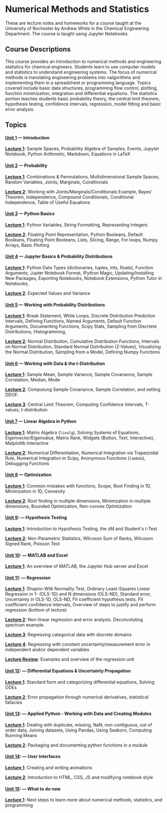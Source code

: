 Numerical Methods and Statistics
====

These are lecture notes and homeworks for a course taught at the
University of Rochester by Andrew White in the Chemical Engineering
Department. The course is taught using Jupyter Notebooks.

Course Descriptions
---

This course provides an introduction to numerical methods and
engineering statistics for chemical engineers. Students learn to use
computer models and statistics to understand engineering systems. The
focus of numerical methods is translating engineering problems into
nalgorithms and implementing them in a spreadsheet or programming
language. Topics covered include basic data structures, programming
flow control, plotting, function minimization, integration and
differential equations. The statistics portion teaches students basic
probability theory, the central limit theorem, hypothesis testing,
confidence intervals, regression, model fitting and basic error
analysis.

Topics
----


#### [Unit 1](unit_1) &mdash; Introduction

[**Lecture 1**](unit_1/lectures/lecture_1.pdf): Sample Spaces, Probability Algebra of Samples, Events, Jupyter Notebook, Python Arithmetic, Markdown, Equations in LaTeX

#### [Unit 2](unit_2) &mdash; Probability

[**Lecture 1**](unit_2/lectures/lecture_1.pdf): Combinations & Permutations, Multidimensional Sample Spaces, Random Variables, Joints, Marginals, Conditionals

[**Lecture 2**](unit_2/lectures/lecture_2.pdf): Working with Joints/Marginals/Conditionals Example, Bayes' Theorem, Independence, Compound Conditionals, Conditional Independence, Table of Useful Equations

#### [Unit 3](unit_3) &mdash; Python Basics

[**Lecture 1**](https://nbviewer.jupyter.org/github/whitead/numerical_stats/blob/master/unit_3/lectures/lecture_1.ipynb):  Python Variables, String Formatting, Representing Integers

[**Lecture 2**](https://nbviewer.jupyter.org/github/whitead/numerical_stats/blob/master/unit_3/lectures/lecture_2.ipynb): Floating Point Representation, Python Booleans, Default Booleans, Floating Point Booleans, Lists, Slicing, Range, For loops, Numpy Arrays, Basic Plotting

#### [Unit 4](unit_3) &mdash; Jupyter Basics & Probability Distributions 

[**Lecture 1**](https://nbviewer.jupyter.org/github/whitead/numerical_stats/blob/master/unit_4/lectures/lecture_1.ipynb): Python Data Types (dictionaries, tuples, ints, floats), Function Arguments, Jupter Notebook Format, IPython Magic, Updating/Installing New Packages, Exporting Notebooks, Notebook Extensions, Python Tutor in Notebooks,

[**Lecture 2**](unit_4/lectures/lecture_2.pdf): Expected Values and Variance

#### [Unit 5](unit_5) &mdash; Working with Probability Distributions

[**Lecture 1**](https://nbviewer.jupyter.org/github/whitead/numerical_stats/blob/master/unit_5/lectures/lecture_1.ipynb): Break Statement, While Loops, Discrete Distribution Prediction Intervals, Defining Functions, Named Arguments, Default Function Arguments, Documenting Functions, Scipy Stats, Sampling from Discrtete Distributions, Histogramming,

[**Lecture 2**](https://nbviewer.jupyter.org/github/whitead/numerical_stats/blob/master/unit_5/lectures/lecture_2.ipynb): Normal Distribution, Cumulative Distribution Functions, Intervals on Normal Distribution, Standard Normal Distribution (Z-Values), Visualizing the Normal Distribution, Sampling from a Model, Defining Numpy Functions


#### [Unit 6](unit_6) &mdash; Working with Data & the t-Distribution

[**Lecture 1**](unit_6/lectures/lecture_1.pdf): Sample Mean, Sample Variance, Sample Covariance, Sample Correlation, Median, Mode

[**Lecture 2**](https://nbviewer.jupyter.org/github/whitead/numerical_stats/blob/master/unit_6/lectures/lecture_1_extra.ipynb): Computung Sample Covariance, Sample Correlation, and setting DDOF.

[**Lecture 3**](https://nbviewer.jupyter.org/github/whitead/numerical_stats/blob/master/unit_6/lectures/lecture_2.ipynb): Central Limit Theorem,  Computing Confidence Intervals, T-values, t-distribution

#### [Unit 7](unit_7) &mdash; Linear Algebra in Python

[**Lecture 1**](https://nbviewer.jupyter.org/github/whitead/numerical_stats/blob/master/unit_7/lectures/lecture_1.ipynb): Matrix Algebra (`linalg`), Solving Systems of Equations, Eigenvector/Eigenvalue, Matrix Rank, Widgets (Button, Text, Interactive), Matplotlib Interactive

[**Lecture 2**](https://nbviewer.jupyter.org/github/whitead/numerical_stats/blob/master/unit_7/lectures/lecture_2.ipynb): Numerical Differentiation, Numerical Integration via Trapezoidal Rule, Numerical Integration in Scipy, Anonymous Functions (`lambda`), Debugging Functions

#### [Unit 8](unit_8) &mdash; Optimization

[**Lecture 1**](https://nbviewer.jupyter.org/github/whitead/numerical_stats/blob/master/unit_8/lectures/lecture_1.ipynb): Common mistakes with functions, Scope, Root Finding in 1D, Minimization in 1D, Convexity

[**Lecture 2**](https://nbviewer.jupyter.org/github/whitead/numerical_stats/blob/master/unit_8/lectures/lecture_2.ipynb): Root finding in multiple dimensions, Minimization in multiple dimensions, Bounded Optimization, Non-convex Optimization

#### [Unit 9](unit_9): &mdash;  Hypothesis Testing

[**Lecture 1**](https://nbviewer.jupyter.org/github/whitead/numerical_stats/blob/master/unit_9/lectures/lecture_1.ipynb): Introduction to Hypothesis Testing, the zM and Student's t-Test

[**Lecture 2**](https://nbviewer.jupyter.org/github/whitead/numerical_stats/blob/master/unit_9/lectures/lecture_2.ipynb): Non-Parametric Statistics, Wilcoxon Sum of Ranks, Wilcoxon Signed Rank, Poisson Test

#### [Unit 10](unit_10): &mdash; MATLAB and Excel

[**Lecture 1**](https://nbviewer.jupyter.org/github/whitead/numerical_stats/blob/master/unit_10/lectures/lecture_1.ipynb): An overview of MATLAB, the Jupyter Hub server and Excel

#### [Unit 11](unit_11): &mdash; Regression

[**Lecture 1**](https://nbviewer.jupyter.org/github/whitead/numerical_stats/blob/master/unit_11/lectures/lecture_1.ipynb): Shapiro-Wilk Normality Test, Ordinary Least-Squares Linear Regression in 1- (OLS-1D) and N dimensions (OLS-ND), Standard error, Uncertainty in OLS-1D, OLS-ND, Fit coefficient hypothesis tests, Fit coefficient confidence intervals, Overview of steps to justify and perform regression (bottom of lecture)

[**Lecture 2**](https://nbviewer.jupyter.org/github/whitead/numerical_stats/blob/master/unit_11/lectures/lecture_2.ipynb): Non-linear regression and error analysis. Deconvoluting spectrum example.

[**Lecture 3**](https://nbviewer.jupyter.org/github/whitead/numerical_stats/blob/master/unit_11/lectures/lecture_3.ipynb): Regressing categorical data with discrete domains

[**Lecture 4**](https://nbviewer.jupyter.org/github/whitead/numerical_stats/blob/master/unit_11/lectures/lecture_4.ipynb): Regressing with constant uncertainty/measurement error in independent and/or dependent variables

[**Lecture Review**](https://nbviewer.jupyter.org/github/whitead/numerical_stats/blob/master/unit_11/lectures/lecture_review.ipynb): Examples and overview of the regression unit

#### [Unit 12](unit_12): &mdash; Differential Equations & Uncertainty Propagation

[**Lecture 1**](https://nbviewer.jupyter.org/github/whitead/numerical_stats/blob/master/unit_12/lectures/lecture_1.ipynb): Standard form and categorizing differential equations, Solving ODEs

[**Lecture 2**](https://nbviewer.jupyter.org/github/whitead/numerical_stats/blob/master/unit_12/lectures/lecture_2.ipynb): Error propagation through numerical derivatives, statistical fallacies

#### [Unit 13](unit_13): &mdash; Applied Python - Working with Data and Creating Modules 

[**Lecture 1**](https://nbviewer.jupyter.org/github/whitead/numerical_stats/blob/master/unit_13/lectures/lecture_1.ipynb): Dealing with duplicate, missing, NaN, non-contiguous, out of order data, Joining datasets, Using Pandas, Using Seaborn, Computing Running Means

[**Lecture 2**](https://nbviewer.jupyter.org/github/whitead/numerical_stats/blob/master/unit_13/lectures/lecture_2.ipynb): Packaging and documenting python functions in a module

#### [Unit 14](unit_14): &mdash; User Interfaces

[**Lecture 1**](https://nbviewer.jupyter.org/github/whitead/numerical_stats/blob/master/unit_14/lectures/lecture_1.ipynb): Creating and writing animations

[**Lecture 2**](https://nbviewer.jupyter.org/github/whitead/numerical_stats/blob/master/unit_14/lectures/lecture_2.ipynb): Introduction to HTML, CSS, JS and modifying notebook style

#### [Unit 15](unit_15): &mdash; What to do now

[**Lecture 1**](https://nbviewer.jupyter.org/github/whitead/numerical_stats/blob/master/unit_15/lectures/lecture_1.ipynb): Next steps to learn more about numerical methods, statistics, and programming